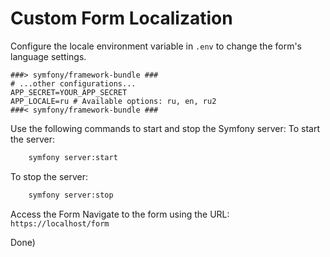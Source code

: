 # Custom Form Localization

Configure the locale environment variable in `.env` to change the form's language settings.

```env
###> symfony/framework-bundle ###
# ...other configurations...
APP_SECRET=YOUR_APP_SECRET
APP_LOCALE=ru # Available options: ru, en, ru2
###< symfony/framework-bundle ###
```

Use the following commands to start and stop the Symfony server:
To start the server:
```bash
    symfony server:start
```

To stop the server:
```bash
    symfony server:stop
```

Access the Form
Navigate to the form using the URL: ```https://localhost/form```

Done) 
